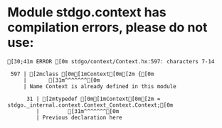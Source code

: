 # Module stdgo.context has compilation errors, please do not use:
```
[30;41m ERROR [0m stdgo/context/Context.hx:597: characters 7-14

 597 | [2mclass [0m[1mContext[0m[2m {[0m
     |       [31m^^^^^^^[0m
     | Name Context is already defined in this module

      31 | [2mtypedef [0m[1mContext[0m[2m = stdgo._internal.context.Context_Context.Context;[0m
         |         [31m^^^^^^^[0m
         | Previous declaration here


```

